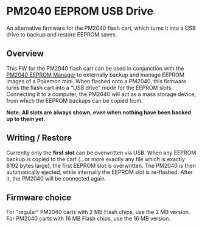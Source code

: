 # PM2040 EEPROM USB Drive
An alternative firmware for the PM2040 flash cart, which turns it into a USB drive to backup and restore EEPROM saves.

## Overview
This FW for the PM2040 flash cart can be used in conjunction with the [PM2040 EEPROM Manager](https://github.com/zwenergy/PM2040-EEPROM-Manager) to externally backup and manage EEPROM images of a Pokemon mini.
When flashed onto a PM2040, this firmware turns the flash cart into a "USB drive" mode for the EEPROM slots.
Connecting it to a computer, the PM2040 will act as a mass storage device, from which the EEPROM backups can be copied from.

**Note: All slots are always shown, even when nothing have been backed up to them yet.**

## Writing / Restore
Currently only the **first slot** can be overwritten via USB.
When any EEPROM backup is copied to the cart (...or more exactly any file which is exactly 8192 bytes large), the first EEPROM slot is overwritten.
The PM2040 is then automatically ejected, while internally the EEPROM slot is re-flashed.
After it, the PM2040 will be connected again.

## Firmware choice
For "regular" PM2040 carts with 2 MB Flash chips, use the 2 MB version.
For PM2040 carts with 16 MB Flash chips, use the 16 MB version.

